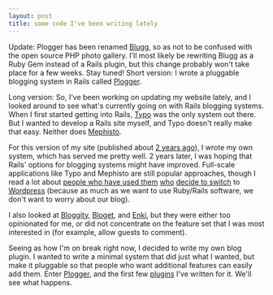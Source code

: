 ```yaml
---
layout: post
title: some code I've been writing lately
---
```


Update: Plogger has been renamed [Blugg](http://github.com/carpeliam/blugg), so as not to be confused with the open source PHP photo gallery. I'll most likely be rewriting Blugg as a Ruby Gem instead of a Rails plugin, but this change probably won't take place for a few weeks. Stay tuned!
Short version: I wrote a pluggable blogging system in Rails called [Plogger](http://github.com/carpeliam/plogger).

Long version: So, I've been working on updating my website lately, and I looked around to see what's currently going on with Rails blogging systems. When I first started getting into Rails, [Typo](http://wiki.github.com/fdv/typo/) was the only system out there. But I wanted to develop a Rails site myself, and Typo doesn't really make that easy. Neither does [Mephisto](http://mephistoblog.com/).

For this version of my site (published about [2 years ago](http://www.carpeliam.com/articles/1-a-blog-on-carpeliam-com-what-s-this)), I wrote my own system, which has served me pretty well. 2 years later, I was hoping that Rails' options for blogging systems might have improved. Full-scale applications like Typo and Mephisto are still popular approaches, though I read a lot about [people who have used them](http://www.railsguru.com/articles/2009/01/21/typo-mephisto-wordpress/) [who](http://geekthang.com/blog/rails-out-go-wordpress/) [decide to switch](http://blog.codefront.net/2006/10/25/pfft-its-back-to-wordpress-for-me/) to [Wordpress](http://wordpress.org/) (because as much as we want to use Ruby/Rails software, we don't want to worry about our blog).

I also looked at [Bloggity](http://github.com/wbharding/bloggity), [Bloget](http://github.com/vigetlabs/bloget), and [Enki](http://github.com/xaviershay/enki), but they were either too opinionated for me, or did not concentrate on the feature set that I was most interested in (for example, allow guests to comment).

Seeing as how I'm on break right now, I decided to write my own blog plugin. I wanted to write a minimal system that did just what I wanted, but make it pluggable so that people who want additional features can easily add them. Enter [Plogger](http://github.com/carpeliam/plogger), and the first few [plugins](http://wiki.github.com/carpeliam/plogger/plugins) I've written for it. We'll see what happens.

